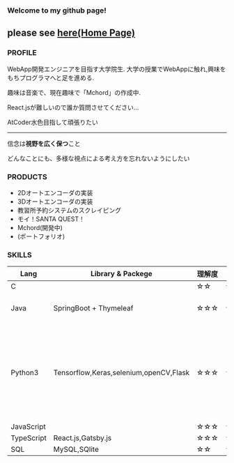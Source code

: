 ### Welcome to my github page!

please see [here(Home Page)](https://oura-hideyoshi.github.io/oura-hideyoshi/)
----
### PROFILE

WebApp開発エンジニアを目指す大学院生. 
大学の授業でWebAppに触れ,興味をもちプログラマへと足を進める.

趣味は音楽で、現在趣味で「Mchord」の作成中.

React.jsが難しいので誰か質問させてください...

AtCoder水色目指して頑張りたい

----
信念は**視野を広く保つ**こと

どんなことにも、多様な視点による考え方を忘れないようにしたい

### PRODUCTS

- 2Dオートエンコーダの実装
- 3Dオートエンコーダの実装
- 教習所予約システムのスクレイピング
- モイ！SANTA QUEST！
- Mchord(開発中)
- (ポートフォリオ)

### SKILLS

| Lang | Library & Packege | 理解度 | 経験値 | 備考 |
| --- | --- | --- | --- | --- |
| C |  | ☆☆ | ☆☆ |
| Java | SpringBoot + Thymeleaf | ☆☆☆ | ☆☆☆☆ | モイ！SANTA QUEST！|
| Python3 | Tensorflow,Keras,selenium,openCV,Flask | ☆☆☆ | ☆☆☆ | オートエンコーダの実装(2D・3D),教習所予約システムスクレイピング |
| JavaScript | | ☆☆☆ | ☆☆☆ | |
| TypeScript | React.js,Gatsby.js| ☆☆☆ | ☆☆☆ | Mchord |
| SQL | MySQL,SQlite | ☆☆ | ☆☆☆ | |
